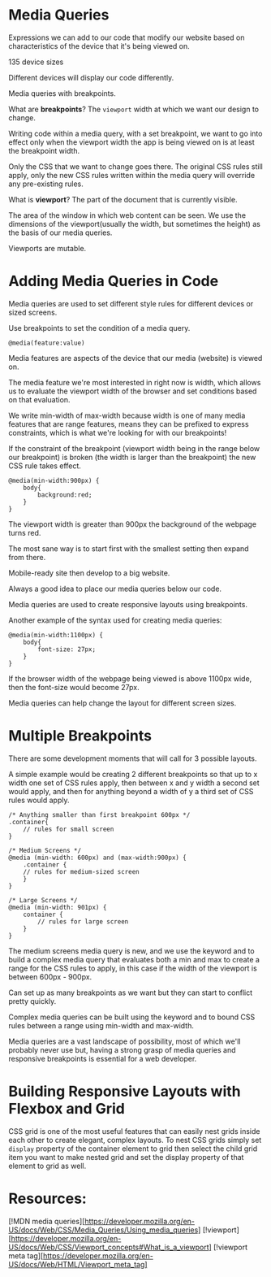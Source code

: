 # Media Queries

Expressions we can add to our code that modify our website based on characteristics of the device that it's being viewed on.

135 device sizes

Different devices will display our code differently.

Media queries with breakpoints.

What are **breakpoints**?
The ```viewport``` width at which we want our design to change.

Writing code within a media query, with a set breakpoint, we want to go into effect only when the viewport width the app is being viewed on is at least the breakpoint width.

Only the CSS that we want to change goes there. The original CSS rules still apply, only the new CSS rules written within the media query will override any pre-existing rules. 


What is **viewport**?
The part of the document that is currently visible.

The area of the window in which web content can be seen. We use the dimensions of the viewport(usually the width, but sometimes the height) as the basis of our media queries.

Viewports are mutable.


# Adding Media Queries in Code

Media queries are used to set different style rules for different devices or sized screens.

Use breakpoints to set the condition of a media query.

```
@media(feature:value)
```

Media features are aspects of the device that our media (website) is viewed on.

The media feature we're most interested in right now is width, which allows us to evaluate the viewport width of the browser and set conditions based on that evaluation.

We write min-width of max-width because width is one of many media features that are range features, means they can be prefixed to express constraints, which is what we're looking for with our breakpoints!

If the constraint of the breakpoint (viewport width being in the range below our breakpoint) is broken (the width is larger than the breakpoint) the new CSS rule takes effect.

```
@media(min-width:900px) {
    body{
        background:red;
    }
}
```
The viewport width is greater than 900px the background of the webpage turns red.

The most sane way is to start first with the smallest setting then expand from there.

Mobile-ready site then develop to a big website.

Always a good idea to place our media queries below our code.

Media queries are used to create responsive layouts using breakpoints. 

Another example of the syntax used for creating media queries:

```
@media(min-width:1100px) {
    body{
        font-size: 27px;
    }
}
```

If the browser width of the webpage being viewed is above 1100px wide, then the font-size would become 27px.

Media queries can help change the layout for different screen sizes.

# Multiple Breakpoints

There are some development moments that will call for 3 possible layouts.

A simple example would be creating 2 different breakpoints so that up to x width one set of CSS rules apply, then between x and y width a second set would apply, and then for anything beyond a width of y a third set of CSS rules would apply.

```
/* Anything smaller than first breakpoint 600px */
.container{
    // rules for small screen
}

/* Medium Screens */
@media (min-width: 600px) and (max-width:900px) {
    .container {
    // rules for medium-sized screen
    }
}

/* Large Screens */
@media (min-width: 901px) {
    container {
        // rules for large screen
    }
}
```

The medium screens media query is new, and we use the keyword and to build a complex media query that evaluates both a min and max to create a range for the CSS rules to apply, in this case if the width of the viewport is between 600px - 900px.

Can set up as many breakpoints as we want but they can start to conflict pretty quickly.

Complex media queries can be built using the keyword and to bound CSS rules between a range using min-width and max-width.

Media queries are a vast landscape of possibility, most of which we'll probably never use but, having a strong grasp of media queries and responsive breakpoints is essential for a web developer.

# Building Responsive Layouts with Flexbox and Grid

CSS grid is one of the most useful features that can easily nest grids inside each other to create elegant, complex layouts. To nest CSS grids simply set ```display``` property of the container element to grid then select the child grid item you want to make nested grid and set the display property of that element to grid as well. 



# Resources:

[!MDN media queries][https://developer.mozilla.org/en-US/docs/Web/CSS/Media_Queries/Using_media_queries]
[!viewport][https://developer.mozilla.org/en-US/docs/Web/CSS/Viewport_concepts#What_is_a_viewport]
[!viewport meta tag][https://developer.mozilla.org/en-US/docs/Web/HTML/Viewport_meta_tag]